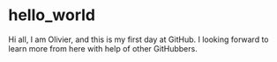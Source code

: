 # hello_world
Hi all,
I am Olivier, and this is my first day at GitHub. I looking forward to learn more from here with help of other GitHubbers.
